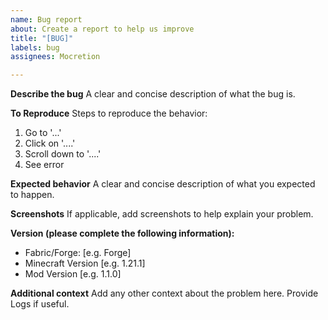 ```yaml
---
name: Bug report
about: Create a report to help us improve
title: "[BUG]"
labels: bug
assignees: Mocretion

---
```


**Describe the bug**
A clear and concise description of what the bug is.

**To Reproduce**
Steps to reproduce the behavior:
1. Go to '...'
2. Click on '....'
3. Scroll down to '....'
4. See error

**Expected behavior**
A clear and concise description of what you expected to happen.

**Screenshots**
If applicable, add screenshots to help explain your problem.

**Version (please complete the following information):**
 - Fabric/Forge: [e.g. Forge]
 - Minecraft Version [e.g. 1.21.1]
 - Mod Version [e.g. 1.1.0]

**Additional context**
Add any other context about the problem here. Provide Logs if useful.
